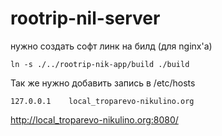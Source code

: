 # rootrip-nil-server

нужно создать софт линк на билд (для nginx'а)

```ln -s ./../rootrip-nik-app/build ./build```

Так же нужно добавить запись в /etc/hosts

```127.0.0.1	local_troparevo-nikulino.org```

http://local_troparevo-nikulino.org:8080/